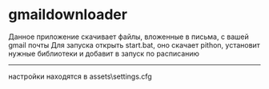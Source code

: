 # gmaildownloader
Данное приложение скачивает файлы, вложенные в письма, с вашей gmail почты
Для запуска открыть start.bat, оно скачает pithon, установит нужные библиотеки и добавит в запуск по расписанию

----
настройки находятся в assets\settings.cfg